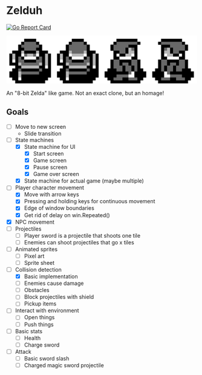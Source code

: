 # Zelduh

[![Go Report Card](https://goreportcard.com/badge/github.com/miketmoore/zelduh)](https://goreportcard.com/report/github.com/miketmoore/zelduh)

![Alt Text](assets/bink.gif)

An "8-bit Zelda" like game. Not an exact clone, but an homage!

## Goals

- [ ] Move to new screen
    - Slide transition
- [ ] State machines
    - [x] State machine for UI
        - [x] Start screen
        - [x] Game screen
        - [x] Pause screen
        - [x] Game over screen
    - [x] State machine for actual game (maybe multiple)
- [ ] Player character movement
    - [x] Move with arrow keys
    - [x] Pressing and holding keys for continuous movement
    - [x] Edge of window boundaries
    - [x] Get rid of delay on win.Repeated()
- [x] NPC movement
- [ ] Projectiles
    - [ ] Player sword is a projectile that shoots one tile 
    - [ ] Enemies can shoot projectiles that go x tiles
- [ ] Animated sprites
    - [ ] Pixel art
    - [ ] Sprite sheet
- [ ] Collision detection
    - [x] Basic implementation
    - [ ] Enemies cause damage
    - [ ] Obstacles
    - [ ] Block projectiles with shield
    - [ ] Pickup items
- [ ] Interact with environment
    - [ ] Open things
    - [ ] Push things
- [ ] Basic stats
    - [ ] Health
    - [ ] Charge sword
- [ ] Attack
    - [ ] Basic sword slash
    - [ ] Charged magic sword projectile
